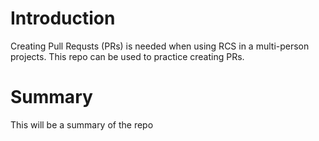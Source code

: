 # Introduction
Creating Pull Requsts (PRs) is needed when using RCS in a multi-person projects. This repo can be used to practice creating PRs.

# Summary
This will be a summary of the repo
